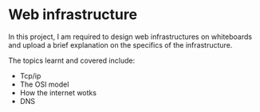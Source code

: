 # Web infrastructure

In this project, I am required to design web infrastructures on whiteboards and upload a brief explanation on the specifics of the infrastructure. 

The topics learnt and covered include:
* Tcp/ip
* The OSI model
* How the internet wotks
* DNS
